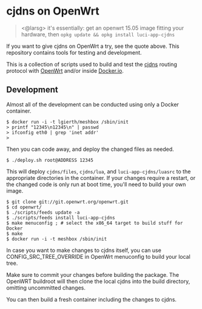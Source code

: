 cjdns on OpenWrt
================

> \<@larsg> it's essentially: get an openwrt 15.05 image fitting your hardware, then `opkg update && opkg install luci-app-cjdns`

If you want to give cjdns on OpenWrt a try, see the quote above. This repository contains tools for testing and development.

This is a collection of scripts used to build and test the [cjdns][cjdns] routing protocol with [OpenWrt][OpenWrt] and/or inside [Docker.io][Docker.io].

[cjdns]: https://github.com/hyperboria/cjdns
[OpenWrt]: https://www.openwrt.org/
[Docker.io]: https://www.docker.io/

Development
-----------

Almost all of the development can be conducted using only a Docker container.

```
$ docker run -i -t lgierth/meshbox /sbin/init
> printf "12345\n12345\n" | passwd
> ifconfig eth0 | grep 'inet addr'
>
```

Then you can code away, and deploy the changed files as needed.

```
$ ./deploy.sh root@ADDRESS 12345
```

This will deploy `cjdns/files`, `cjdns/lua`, and `luci-app-cjdns/luasrc` to the appropriate directories in the container. If your changes require a restart, or the changed code is only run at boot time, you'll need to build your own image.

```
$ git clone git://git.openwrt.org/openwrt.git
$ cd openwrt/
$ ./scripts/feeds update -a
$ ./scripts/feeds install luci-app-cjdns
$ make menuconfig ; # select the x86_64 target to build stuff for Docker
$ make
$ docker run -i -t meshbox /sbin/init
```

In case you want to make changes to cjdns itself, you can use CONFIG_SRC_TREE_OVERRIDE in OpenWrt menuconfig to build your local tree.

Make sure to commit your changes before building the package. The OpenWRT buildroot will then clone the local cjdns into the build directory, omitting uncommitted changes.

You can then build a fresh container including the changes to cjdns.

